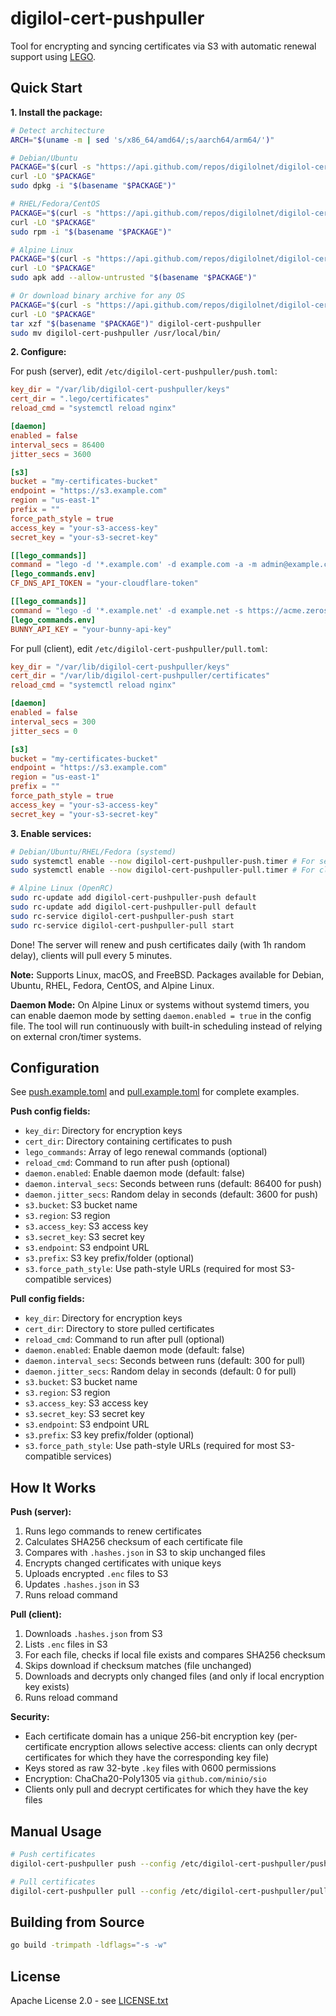 # digilol-cert-pushpuller

Tool for encrypting and syncing certificates via S3 with automatic renewal support using [LEGO](https://go-acme.github.io/lego/usage/cli/renew-a-certificate/index.html).

## Quick Start

**1. Install the package:**

```bash
# Detect architecture
ARCH="$(uname -m | sed 's/x86_64/amd64/;s/aarch64/arm64/')"

# Debian/Ubuntu
PACKAGE="$(curl -s "https://api.github.com/repos/digilolnet/digilol-cert-pushpuller/releases/latest" | grep -oP "\"browser_download_url\": \"\K[^\"]*linux_${ARCH}\.deb")"
curl -LO "$PACKAGE"
sudo dpkg -i "$(basename "$PACKAGE")"

# RHEL/Fedora/CentOS
PACKAGE="$(curl -s "https://api.github.com/repos/digilolnet/digilol-cert-pushpuller/releases/latest" | grep -oP "\"browser_download_url\": \"\K[^\"]*linux_${ARCH}\.rpm")"
curl -LO "$PACKAGE"
sudo rpm -i "$(basename "$PACKAGE")"

# Alpine Linux
PACKAGE="$(curl -s "https://api.github.com/repos/digilolnet/digilol-cert-pushpuller/releases/latest" | grep -oP "\"browser_download_url\": \"\K[^\"]*linux_${ARCH}\.apk")"
curl -LO "$PACKAGE"
sudo apk add --allow-untrusted "$(basename "$PACKAGE")"

# Or download binary archive for any OS
PACKAGE="$(curl -s "https://api.github.com/repos/digilolnet/digilol-cert-pushpuller/releases/latest" | grep -oP "\"browser_download_url\": \"\K[^\"]*linux_${ARCH}\.tar\.gz")"
curl -LO "$PACKAGE"
tar xzf "$(basename "$PACKAGE")" digilol-cert-pushpuller
sudo mv digilol-cert-pushpuller /usr/local/bin/
```

**2. Configure:**

For push (server), edit `/etc/digilol-cert-pushpuller/push.toml`:

```toml
key_dir = "/var/lib/digilol-cert-pushpuller/keys"
cert_dir = ".lego/certificates"
reload_cmd = "systemctl reload nginx"

[daemon]
enabled = false
interval_secs = 86400
jitter_secs = 3600

[s3]
bucket = "my-certificates-bucket"
endpoint = "https://s3.example.com"
region = "us-east-1"
prefix = ""
force_path_style = true
access_key = "your-s3-access-key"
secret_key = "your-s3-secret-key"

[[lego_commands]]
command = "lego -d '*.example.com' -d example.com -a -m admin@example.com --dns cloudflare renew"
[lego_commands.env]
CF_DNS_API_TOKEN = "your-cloudflare-token"

[[lego_commands]]
command = "lego -d '*.example.net' -d example.net -s https://acme.zerossl.com/v2/DV90 -a -m admin@example.net --eab --kid your-eab-kid --hmac your-eab-hmac --dns bunny renew"
[lego_commands.env]
BUNNY_API_KEY = "your-bunny-api-key"
```

For pull (client), edit `/etc/digilol-cert-pushpuller/pull.toml`:

```toml
key_dir = "/var/lib/digilol-cert-pushpuller/keys"
cert_dir = "/var/lib/digilol-cert-pushpuller/certificates"
reload_cmd = "systemctl reload nginx"

[daemon]
enabled = false
interval_secs = 300
jitter_secs = 0

[s3]
bucket = "my-certificates-bucket"
endpoint = "https://s3.example.com"
region = "us-east-1"
prefix = ""
force_path_style = true
access_key = "your-s3-access-key"
secret_key = "your-s3-secret-key"
```

**3. Enable services:**

```bash
# Debian/Ubuntu/RHEL/Fedora (systemd)
sudo systemctl enable --now digilol-cert-pushpuller-push.timer # For server (push)
sudo systemctl enable --now digilol-cert-pushpuller-pull.timer # For client (pull)

# Alpine Linux (OpenRC)
sudo rc-update add digilol-cert-pushpuller-push default
sudo rc-update add digilol-cert-pushpuller-pull default
sudo rc-service digilol-cert-pushpuller-push start
sudo rc-service digilol-cert-pushpuller-pull start
```

Done! The server will renew and push certificates daily (with 1h random delay), clients will pull every 5 minutes.

**Note:** Supports Linux, macOS, and FreeBSD. Packages available for Debian, Ubuntu, RHEL, Fedora, CentOS, and Alpine Linux.

**Daemon Mode:** On Alpine Linux or systems without systemd timers, you can enable daemon mode by setting `daemon.enabled = true` in the config file. The tool will run continuously with built-in scheduling instead of relying on external cron/timer systems.

## Configuration

See [push.example.toml](push.example.toml) and [pull.example.toml](pull.example.toml) for complete examples.

**Push config fields:**

- `key_dir`: Directory for encryption keys
- `cert_dir`: Directory containing certificates to push
- `lego_commands`: Array of lego renewal commands (optional)
- `reload_cmd`: Command to run after push (optional)
- `daemon.enabled`: Enable daemon mode (default: false)
- `daemon.interval_secs`: Seconds between runs (default: 86400 for push)
- `daemon.jitter_secs`: Random delay in seconds (default: 3600 for push)
- `s3.bucket`: S3 bucket name
- `s3.region`: S3 region
- `s3.access_key`: S3 access key
- `s3.secret_key`: S3 secret key
- `s3.endpoint`: S3 endpoint URL
- `s3.prefix`: S3 key prefix/folder (optional)
- `s3.force_path_style`: Use path-style URLs (required for most S3-compatible services)

**Pull config fields:**

- `key_dir`: Directory for encryption keys
- `cert_dir`: Directory to store pulled certificates
- `reload_cmd`: Command to run after pull (optional)
- `daemon.enabled`: Enable daemon mode (default: false)
- `daemon.interval_secs`: Seconds between runs (default: 300 for pull)
- `daemon.jitter_secs`: Random delay in seconds (default: 0 for pull)
- `s3.bucket`: S3 bucket name
- `s3.region`: S3 region
- `s3.access_key`: S3 access key
- `s3.secret_key`: S3 secret key
- `s3.endpoint`: S3 endpoint URL
- `s3.prefix`: S3 key prefix/folder (optional)
- `s3.force_path_style`: Use path-style URLs (required for most S3-compatible services)

## How It Works

**Push (server):**

1. Runs lego commands to renew certificates
2. Calculates SHA256 checksum of each certificate file
3. Compares with `.hashes.json` in S3 to skip unchanged files
4. Encrypts changed certificates with unique keys
5. Uploads encrypted `.enc` files to S3
6. Updates `.hashes.json` in S3
7. Runs reload command

**Pull (client):**

1. Downloads `.hashes.json` from S3
2. Lists `.enc` files in S3
3. For each file, checks if local file exists and compares SHA256 checksum
4. Skips download if checksum matches (file unchanged)
5. Downloads and decrypts only changed files (and only if local encryption key exists)
6. Runs reload command

**Security:**

- Each certificate domain has a unique 256-bit encryption key (per-certificate encryption allows selective access: clients can only decrypt certificates for which they have the corresponding key file)
- Keys stored as raw 32-byte `.key` files with 0600 permissions
- Encryption: ChaCha20-Poly1305 via `github.com/minio/sio`
- Clients only pull and decrypt certificates for which they have the key files

## Manual Usage

```bash
# Push certificates
digilol-cert-pushpuller push --config /etc/digilol-cert-pushpuller/push.toml

# Pull certificates
digilol-cert-pushpuller pull --config /etc/digilol-cert-pushpuller/pull.toml
```

## Building from Source

```bash
go build -trimpath -ldflags="-s -w"
```

## License

Apache License 2.0 - see [LICENSE.txt](LICENSE.txt)
